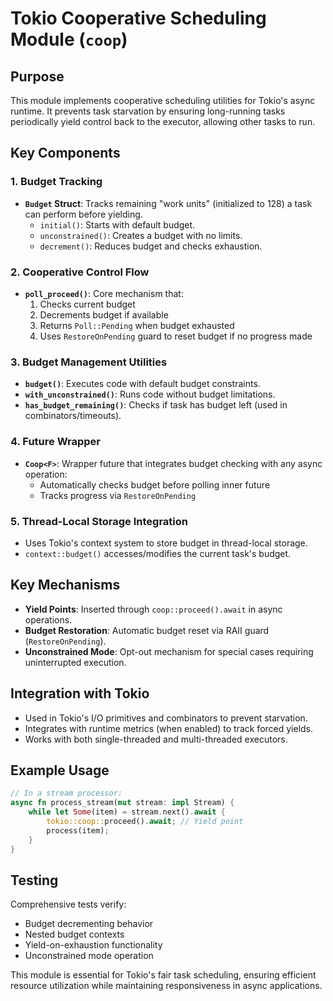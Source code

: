 # Tokio Cooperative Scheduling Module (`coop`)

## Purpose
This module implements cooperative scheduling utilities for Tokio's async runtime. It prevents task starvation by ensuring long-running tasks periodically yield control back to the executor, allowing other tasks to run.

## Key Components

### 1. Budget Tracking
- **`Budget` Struct**: Tracks remaining "work units" (initialized to 128) a task can perform before yielding.
  - `initial()`: Starts with default budget.
  - `unconstrained()`: Creates a budget with no limits.
  - `decrement()`: Reduces budget and checks exhaustion.

### 2. Cooperative Control Flow
- **`poll_proceed()`**: Core mechanism that:
  1. Checks current budget
  2. Decrements budget if available
  3. Returns `Poll::Pending` when budget exhausted
  4. Uses `RestoreOnPending` guard to reset budget if no progress made

### 3. Budget Management Utilities
- **`budget()`**: Executes code with default budget constraints.
- **`with_unconstrained()`**: Runs code without budget limitations.
- **`has_budget_remaining()`**: Checks if task has budget left (used in combinators/timeouts).

### 4. Future Wrapper
- **`Coop<F>`**: Wrapper future that integrates budget checking with any async operation:
  - Automatically checks budget before polling inner future
  - Tracks progress via `RestoreOnPending`

### 5. Thread-Local Storage Integration
- Uses Tokio's context system to store budget in thread-local storage.
- `context::budget()` accesses/modifies the current task's budget.

## Key Mechanisms
- **Yield Points**: Inserted through `coop::proceed().await` in async operations.
- **Budget Restoration**: Automatic budget reset via RAII guard (`RestoreOnPending`).
- **Unconstrained Mode**: Opt-out mechanism for special cases requiring uninterrupted execution.

## Integration with Tokio
- Used in Tokio's I/O primitives and combinators to prevent starvation.
- Integrates with runtime metrics (when enabled) to track forced yields.
- Works with both single-threaded and multi-threaded executors.

## Example Usage
```rust
// In a stream processor:
async fn process_stream(mut stream: impl Stream) {
    while let Some(item) = stream.next().await {
        tokio::coop::proceed().await; // Yield point
        process(item);
    }
}
```

## Testing
Comprehensive tests verify:
- Budget decrementing behavior
- Nested budget contexts
- Yield-on-exhaustion functionality
- Unconstrained mode operation

This module is essential for Tokio's fair task scheduling, ensuring efficient resource utilization while maintaining responsiveness in async applications.
